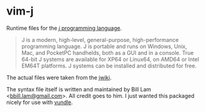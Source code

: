 # vim-j

Runtime files for the [*j* programming language](http://www.jsoftware.com/).

>  J is a modern, high-level, general-purpose, high-performance programming
>  language. J is portable and runs on Windows, Unix, Mac, and PocketPC
>  handhelds, both as a GUI and in a console. True 64-bit J systems are
>  available for XP64 or Linux64, on AMD64 or Intel EM64T platforms. J systems
>  can be installed and distributed for free.

The actual files were taken from the
[jwiki](http://www.jsoftware.com/jwiki/Guides/Syntax%20Coloring).

The syntax file itself is written and maintained by Bill Lam
&lt;[bbill.lam@gmail.com](mailto:bbill.lam@gmail.com)&gt;. All credit goes to
him. I just wanted this packaged nicely for use with
[vundle](https://github.com/gmarik/vundle).
